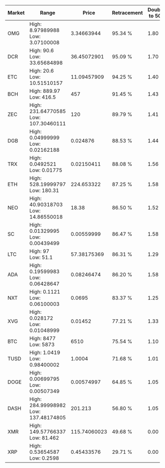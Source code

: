 | Market | Range | Price| Retracement | Doubles to 50% |
| --- | --- | --- | --- | --- |
| OMG | High: 8.97989988<br />Low: 3.07100008 | 3.34663944 | 95.34 % | 1.80 |
| DCR | High: 90.6<br />Low: 33.65684898 | 36.45072901 | 95.09 % | 1.70 |
| ETC | High: 20.6<br />Low: 10.51510157 | 11.09457909 | 94.25 % | 1.40 |
| BCH | High: 889.97<br />Low: 416.5 | 457 | 91.45 % | 1.43 |
| ZEC | High: 231.64770585<br />Low: 107.30460111 | 120 | 89.79 % | 1.41 |
| DGB | High: 0.04999999<br />Low: 0.02162188 | 0.024876 | 88.53 % | 1.44 |
| TRX | High: 0.0492521<br />Low: 0.01775 | 0.02150411 | 88.08 % | 1.56 |
| ETH | High: 528.19999797<br />Low: 180.31 | 224.653322 | 87.25 % | 1.58 |
| NEO | High: 40.90318703<br />Low: 14.86550018 | 18.38 | 86.50 % | 1.52 |
| SC | High: 0.01329995<br />Low: 0.00439499 | 0.00559999 | 86.47 % | 1.58 |
| LTC | High: 97<br />Low: 51.1 | 57.38175369 | 86.31 % | 1.29 |
| ADA | High: 0.19599983<br />Low: 0.06428647 | 0.08246474 | 86.20 % | 1.58 |
| NXT | High: 0.1121<br />Low: 0.06100003 | 0.0695 | 83.37 % | 1.25 |
| XVG | High: 0.028172<br />Low: 0.01048999 | 0.01452 | 77.21 % | 1.33 |
| BTC | High: 8477<br />Low: 5873 | 6510 | 75.54 % | 1.10 |
| TUSD | High: 1.0419<br />Low: 0.98400002 | 1.0004 | 71.68 % | 1.01 |
| DOGE | High: 0.00699795<br />Low: 0.00507349 | 0.00574997 | 64.85 % | 1.05 |
| DASH | High: 284.99998982<br />Low: 137.48174805 | 201.213 | 56.80 % | 1.05 |
| XMR | High: 149.57766337<br />Low: 81.462 | 115.74060023 | 49.68 % | 0.00 |
| XRP | High: 0.53654587<br />Low: 0.2598 | 0.45433576 | 29.71 % | 0.00 |
